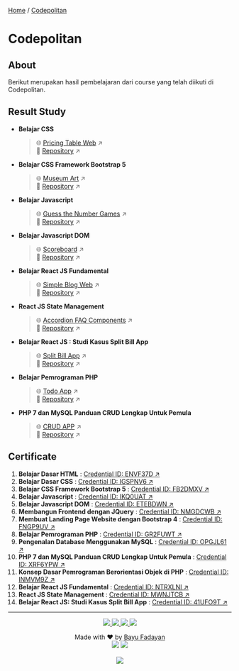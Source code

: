[Home](https://bayufadayan.github.io/coursework-archive/) / [Codepolitan](https://bayufadayan.github.io/coursework-archive/codepolitan)

# Codepolitan
## About

Berikut merupakan hasil pembelajaran dari course yang telah diikuti di Codepolitan.

## Result Study

- **Belajar CSS**
  > 🌐 [Pricing Table Web](https://bayufadayan.github.io/coursework-archive/codepolitan/belajar-css/) ↗  
  > 📂 [Repository](https://github.com/bayufadayan/coursework-archive/tree/main/codepolitan/belajar-css) ↗

- **Belajar CSS Framework Bootstrap 5**
  > 🌐 [Museum Art](https://bayufadayan.github.io/coursework-archive/codepolitan/belajar-css-framework-bootstrap-5/) ↗  
  > 📂 [Repository](https://github.com/bayufadayan/coursework-archive/tree/main/codepolitan/belajar-css-framework-bootstrap-5) ↗

- **Belajar Javascript**
  > 🌐 [Guess the Number Games](https://bayufadayan.github.io/coursework-archive/codepolitan/belajar-javascript) ↗  
  > 📂 [Repository](https://github.com/bayufadayan/coursework-archive/tree/main/codepolitan/belajar-javascript) ↗

- **Belajar Javascript DOM**
  > 🌐 [Scoreboard](https://bayufadayan.github.io/coursework-archive/codepolitan/belajar-javascript-dom) ↗  
  > 📂 [Repository](https://github.com/bayufadayan/coursework-archive/tree/main/codepolitan/belajar-javascript-dom) ↗

- **Belajar React JS Fundamental**
  > 🌐 [Simple Blog Web](https://react-simple-blog-six.vercel.app/) ↗  
  > 📂 [Repository](https://github.com/bayufadayan/coursework-archive/tree/main/codepolitan/belajar-react-js-fundamental) ↗

- **React JS State Management**
  > 🌐 [Accordion FAQ Components](https://react-faq-components.vercel.app/) ↗  
  > 📂 [Repository](https://github.com/bayufadayan/coursework-archive/tree/main/codepolitan/react-js-state-management) ↗

- **Belajar React JS : Studi Kasus Split Bill App**
  > 🌐 [Split Bill App](https://react-split-bill-app.vercel.app/) ↗  
  > 📂 [Repository](https://github.com/bayufadayan/coursework-archive/tree/main/codepolitan/belajar-react-js-dengan-membuat-aplikasi-split-bill) ↗

- **Belajar Pemrograman PHP**
  > 🌐 [Todo App](https://php-todo-app-phi.vercel.app/) ↗  
  > 📂 [Repository](https://github.com/bayufadayan/coursework-archive/tree/main/codepolitan/belajar-pemrograman-php) ↗

- **PHP 7 dan MySQL Panduan CRUD Lengkap Untuk Pemula**
  > 🌐 [CRUD APP](https://php-crud.bayufadayan.my.id/) ↗  
  > 📂 [Repository](https://github.com/bayufadayan/coursework-archive/tree/main/codepolitan/php7-dan-mysql-panduan-crud-lengkap-untuk-pemula) ↗


## Certificate
1. **Belajar Dasar HTML** : [Credential ID: ENVF37D ↗](https://codepolitan.com/c/ENVF37D)
2. **Belajar Dasar CSS** : [Credential ID: IGSPNV6 ↗](https://codepolitan.com/c/IGSPNV6)
3. **Belajar CSS Framework Bootstrap 5** : [Credential ID: FB2DMXV ↗](https://codepolitan.com/c/FB2DMXV)
4. **Belajar Javascript** : [Credential ID: IKQ0UAT ↗](https://codepolitan.com/c/IKQ0UAT)
5. **Belajar Javascript DOM** : [Credential ID: ETEBDWN ↗](https://codepolitan.com/c/ETEBDWN)
6. **Membangun Frontend dengan JQuery** : [Credential ID: NMGDCWB ↗](https://codepolitan.com/c/NMGDCWB)
7. **Membuat Landing Page Website dengan Bootstrap 4** : [Credential ID: FNGP9UV ↗](https://codepolitan.com/c/FNGP9UV)
8. **Belajar Pemrograman PHP** : [Credential ID: GR2FUWT ↗](https://codepolitan.com/c/GR2FUWT)
9. **Pengenalan Database Menggunakan MySQL** : [Credential ID: OPGJL61 ↗](https://codepolitan.com/c/OPGJL61)
10. **PHP 7 dan MySQL Panduan CRUD Lengkap Untuk Pemula** : [Credential ID: XRF6YPW ↗](https://codepolitan.com/c/XRF6YPW)
11. **Konsep Dasar Pemrograman Berorientasi Objek di PHP** : [Credential ID: INMVM9Z ↗](https://codepolitan.com/c/INMVM9Z)
12. **Belajar React JS Fundamental** : [Credential ID: NTRXLNI ↗](https://codepolitan.com/c/NTRXLNI)
13. **React JS State Management** : [Credential ID: MWNJTCB ↗](https://codepolitan.com/c/MWNJTCB)
14. **Belajar React JS: Studi Kasus Split Bill App** : [Credential ID: 41UFO9T ↗](https://codepolitan.com/c/41UFO9T)


---

<p align="center">
</p>
<p align="center">
    <a href="https://github.com/bayufadayan">
        <img src="https://img.shields.io/badge/GitHub-181717?style=for-the-badge&logo=github&logoColor=white"/>
    </a>
    <a href="https://www.linkedin.com/in/muhamad-bayu-fadayan/">
        <img src="https://img.shields.io/badge/LinkedIn-0A66C2?style=for-the-badge&logo=linkedin&logoColor=white"/>
    </a>
    <a href="https://bayufadayan.my.id/">
        <img src="https://img.shields.io/badge/Portfolio-000000?style=for-the-badge&logo=vercel&logoColor=white"/>
    </a>
    <a href="https://drive.google.com/file/d/1fPClIxWKbeaKyArwL9cSIDmOFeT-tBt2/view?usp=drive_link">
        <img src="https://img.shields.io/badge/CURICULUM VITAE-4285F4?style=for-the-badge&logo=googledrive&logoColor=white"/>
    </a>
</p>

<p align="center">
  Made with ❤️ by <a href="https://github.com/bayufadayan">Bayu Fadayan</a><br/>
  <img src="https://img.shields.io/badge/Year-2025-blue?style=flat-square"/> 
  <img src="https://img.shields.io/badge/Role-Frontend%20Engineer-purple?style=flat-square"/><br/><br/>
  <a href="https://github.com/bayufadayan/coursework-archive/codepolitan">
    <img src="https://img.shields.io/badge/Go%20to%20this%20repository-000000?style=flat-square&logo=github&logoColor=white"/>
  </a>
</p>